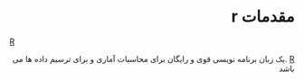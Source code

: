 # <div dir="rtl"> مقدمات r </div>

[R](http://www.r-project.org/)<div dir="rtl">[R](http://www.r-project.org/) .یک زبان برنامه نویسی قوی و رایگان برای محاسبات آماری و برای ترسیم داده ها می باشد </div>



